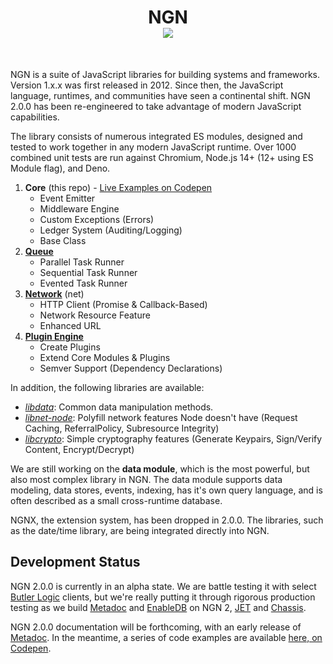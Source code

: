 <h1 align="center">NGN<br/><img src="https://img.shields.io/npm/v/ngn?label=ngn&logo=npm&style=social"/></h1>
<br/>

NGN is a suite of JavaScript libraries for building systems and frameworks. Version 1.x.x was first released in 2012. Since then, the JavaScript language, runtimes, and communities have seen a continental shift. NGN 2.0.0 has been re-engineered to take advantage of modern JavaScript capabilities.

The library consists of numerous integrated ES modules, designed and tested to work together in any modern JavaScript runtime. Over 1000 combined unit tests are run against Chromium, Node.js 14+ (12+ using ES Module flag), and Deno.

1. **Core** (this repo) - [Live Examples on Codepen](https://codepen.io/collection/Dpqymr)
   - Event Emitter
   - Middleware Engine
   - Custom Exceptions (Errors)
   - Ledger System (Auditing/Logging)
   - Base Class
2. **[Queue](https://github.com/ngnjs/queue)**
   - Parallel Task Runner
   - Sequential Task Runner
   - Evented Task Runner
3. **[Network](https://github.com/ngnjs/net)** (net)
   - HTTP Client (Promise & Callback-Based)
   - Network Resource Feature
   - Enhanced URL
4. **[Plugin Engine](https://github.com/ngnjs/plugin)**
   - Create Plugins
   - Extend Core Modules & Plugins
   - Semver Support (Dependency Declarations)

In addition, the following libraries are available:

- _[libdata](https://github.com/ngnjs/libdata)_: Common data manipulation methods.
- _[libnet-node](https://github.com/ngnjs/libnet-node)_: Polyfill network features Node doesn't have (Request Caching, ReferralPolicy, Subresource Integrity)
- _[libcrypto](https://github.com/ngnjs/libcrypto)_: Simple cryptography features (Generate Keypairs, Sign/Verify Content, Encrypt/Decrypt)

We are still working on the **data module**, which is the most powerful, but also most complex library in NGN. The data module supports data modeling, data stores, events, indexing, has it's own query language, and is often described as a small cross-runtime database.

NGNX, the extension system, has been dropped in 2.0.0. The libraries, such as the date/time library, are being integrated directly into NGN.

## Development Status

NGN 2.0.0 is currently in an alpha state. We are battle testing it with select [Butler Logic](https://butlerlogic.com) clients, but we're really putting it through rigorous production testing as we build [Metadoc](https://metadoc.io) and [EnableDB](https://enabledb.com) on NGN 2, [JET](https://github.com/jet-ngn) and [Chassis](https://github.com/ngn-chassis).

NGN 2.0.0 documentation will be forthcoming, with an early release of [Metadoc](https://metadoc.io). In the meantime, a series of code examples are available [here, on Codepen](https://codepen.io/collection/Dpqymr).
